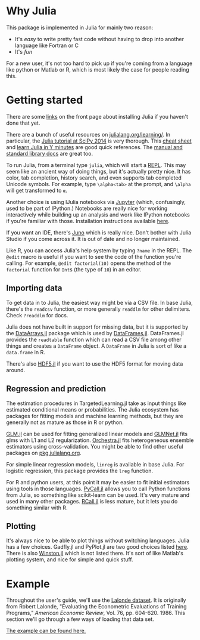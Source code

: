 # Why Julia

This package is implemented in Julia for mainly two reason:

* It's *easy* to write pretty fast code without having to drop into another language like Fortran or C
* It's *fun*

For a new user, it's not too hard to pick up if you're coming from a language like python or Matlab or R, which is most likely the case for people reading this.

# Getting started

There are some [links](../index.md#installing) on the front page about installing Julia if you haven't done that yet.

There are a bunch of useful resources on [julialang.org/learning/](http://julialang.org/learning/). In particular, the [Julia tutorial at SciPy 2014](https://www.youtube.com/watch?v=vWkgEddb4-A) is very thorough. This [cheat sheet](http://math.mit.edu/~stevenj/Julia-cheatsheet.pdf) and [learn Julia in Y minutes](http://learnxinyminutes.com/docs/julia/) are good quick references.  The [manual and standard library docs](http://docs.julialang.org/en/release-0.3/) are great too.

To run Julia, from a terminal type `julia`, which will start a [REPL](https://en.wikipedia.org/wiki/Read-eval-print_loop). This may seem like an ancient way of doing things, but it's actually pretty nice. It has color, tab completion, history search, and even supports tab completed Unicode symbols. For example, type `\alpha<tab>` at the prompt, and `\alpha` will get transformed to `α`.

Another choice is using IJulia notebooks via [Jupyter](http://jupyter.org/) (which, confusingly, used to be part of IPython.) Notebooks are really nice for working interactively while building up an analysis and work like IPython notebooks if you're familiar with those. Installation instructions available [here](https://github.com/JuliaLang/IJulia.jl).

If you want an IDE, there's [Juno](http://junolab.org/) which is really nice. Don't bother with Julia Studio if you come across it. It is out of date and no longer maintained.

Like R, you can access Julia's help system by typing `?name` in the REPL.  The `@edit` macro is useful if you want to see the code of the function you're calling. For example, `@edit factorial(10)` opens the method of the `factorial` function for `Int`s (the type of `10`) in an editor.

## Importing data

To get data in to Julia, the easiest way might be via a CSV file. In base Julia, there's the `readcsv` function, or more generally `readdlm` for other delimiters. Check `?readdlm` for docs.

Julia does not have built in support for missing data, but it is supported by the [DataArrays.jl](https://github.com/JuliaStats/DataArrays.jl) package which is used by [DataFrames.jl](http://dataframesjl.readthedocs.org/en/latest/).
DataFrames.jl provides the `readtable` function which can read a CSV file among other things and creates a `DataFrame` object. A `DataFrame` in Julia is sort of like a `data.frame` in R.

There's also [HDF5.jl](https://github.com/timholy/HDF5.jl) if you want to use the HDF5 format for moving data around.

## Regression and prediction

The estimation procedures in TargetedLearning.jl take as input things like estimated conditional means or probabilities. The Julia ecosystem has packages for fitting models and machine learning methods, but they are generally not as mature as those in R or python.

[GLM.jl](https://github.com/JuliaStats/GLM.jl) can be used for fitting generalized linear models and [GLMNet.jl](https://github.com/simonster/GLMNet.jl) fits glms with L1 and L2 regularization.  [Orchestra.jl](https://github.com/svs14/Orchestra.jl) fits heterogeneous ensemble estimators using cross-validation. You might be able to find other useful packages on [pkg.julialang.org](http://pkg.julialang.org).

For simple linear regression models, `linreg` is available in base Julia. For logistic regression, this package provides the `lreg` function.

For R and python users, at this point it may be easier to fit initial estimators using tools in those languages. [PyCall.jl](https://github.com/stevengj/PyCall.jl) allows you to call Python functions from Julia, so something like scikit-learn can be used. It's very mature and used in many other packages. [RCall.jl](https://github.com/JuliaStats/RCall.jl) is less mature, but it lets you do something similar with R.

## Plotting

It's always nice to be able to plot things without switching languages. Julia has a few choices. Gadfly.jl and PyPlot.jl are two good choices listed [here](http://julialang.org/downloads/plotting.html). There is also [Winston.jl](https://github.com/nolta/Winston.jl) which is not listed there. It's sort of like Matlab's plotting system, and nice for simple and quick stuff.

# Example

Throughout the user's guide, we'll use the [Lalonde dataset](http://users.nber.org/~rdehejia/nswdata2.html). It is originally from
Robert Lalonde, "Evaluating the Econometric Evaluations of Training Programs," *American Economic Review*, Vol. 76, pp. 604-620. 1986. This section we'll go through a few ways of loading that data set.

[The example can be found here.](http://nbviewer.ipython.org/url/lendle.github.io/TargetedLearning.jl/user-guide/lalonde_example.ipynb#Loading-the-data-set)

